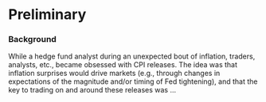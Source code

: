 # Preliminary

### Background
While a hedge fund analyst during an unexpected bout of inflation, traders, analysts, etc., became obsessed with CPI releases. The idea was that inflation surprises would drive markets (e.g., through changes in expectations of the magnitude and/or timing of Fed tightening), and that the key to trading on and around these releases was ...
